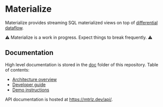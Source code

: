 # Materialize

Materialize provides streaming SQL materialized views on top of
[differential dataflow].

⚠️  Materialize is a work in progress. Expect things to break frequently. ⚠️

[differential dataflow]: https://github.com/TimelyDataflow/differential-dataflow

## Documentation

High level documentation is stored in the [doc](doc) folder of this
repository. Table of contents:

  * [Architecture overview](doc/architecture.md)
  * [Developer guide](doc/develop.md)
  * [Demo instructions](doc/demo.md)

API documentation is hosted at <https://mtrlz.dev/api/>.
